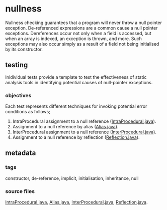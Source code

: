 # nullness
Nullness checking guarantees that a program will never throw a null pointer exception. 
De-referenced expressions are a common cause a null pointer exceptions. Dereferences occur not only 
when a field is accessed, but when an array is indexed, an exception is thrown, and more. Such 
exceptions may also occur simply as a result of a field not being initialised by its constructor.

## testing
Inidividual tests provide a template to test the effectiveness of static analysis tools in 
identifying potential causes of null-pointer exceptions.

### objectives 
Each test represents different techniques for invoking potential error conditions as follows;

1. IntraProcedural assignment to a null reference ([IntraProcedural.java](https://github.com/michaelemery/staticanalysis/blob/master/checker/nullness/IntraProcedural.java)).
2. Assignment to a null reference by alias ([Alias.java](https://github.com/michaelemery/staticanalysis/blob/master/checker/nullness/Alias.java)).
3. InterProcedural assignment to a null reference ([InterProcedural.java](https://github.com/michaelemery/staticanalysis/blob/master/checker/nullness/InterProcedural.java)).
4. Assignment to a null reference by reflection ([Reflection.java](https://github.com/michaelemery/staticanalysis/blob/master/checker/nullness/Reflection.java)).

## metadata

### tags
constructor, de-reference, implicit, initialisation, inheritance, null

### source files
[IntraProcedural.java](https://github.com/michaelemery/staticanalysis/blob/master/checker/nullness/IntraProcedural.java), 
[Alias.java](https://github.com/michaelemery/staticanalysis/blob/master/checker/nullness/Alias.java), 
[InterProcedural.java](https://github.com/michaelemery/staticanalysis/blob/master/checker/nullness/InterProcedural.java), 
[Reflection.java](https://github.com/michaelemery/staticanalysis/blob/master/checker/nullness/Reflection.java).

